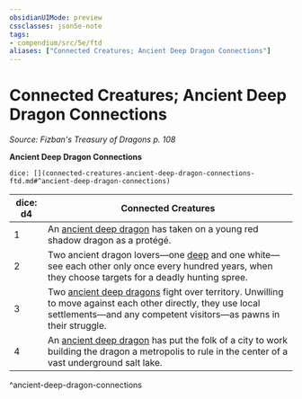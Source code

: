 ```yaml
---
obsidianUIMode: preview
cssclasses: json5e-note
tags:
- compendium/src/5e/ftd
aliases: ["Connected Creatures; Ancient Deep Dragon Connections"]
---
```

# Connected Creatures; Ancient Deep Dragon Connections
*Source: Fizban's Treasury of Dragons p. 108* 

**Ancient Deep Dragon Connections**

`dice: [](connected-creatures-ancient-deep-dragon-connections-ftd.md#^ancient-deep-dragon-connections)`

| dice: d4 | Connected Creatures |
|----------|---------------------|
| 1 | An [ancient deep dragon](compendium/bestiary/dragon/ancient-deep-dragon-ftd.md) has taken on a young red shadow dragon as a protégé. |
| 2 | Two ancient dragon lovers—one [deep](compendium/bestiary/dragon/ancient-deep-dragon-ftd.md) and one white—see each other only once every hundred years, when they choose targets for a deadly hunting spree. |
| 3 | Two [ancient deep dragons](compendium/bestiary/dragon/ancient-deep-dragon-ftd.md) fight over territory. Unwilling to move against each other directly, they use local settlements—and any competent visitors—as pawns in their struggle. |
| 4 | An [ancient deep dragon](compendium/bestiary/dragon/ancient-deep-dragon-ftd.md) has put the folk of a city to work building the dragon a metropolis to rule in the center of a vast underground salt lake. |
^ancient-deep-dragon-connections